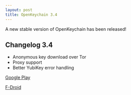 ```yaml
---
layout: post
title: OpenKeychain 3.4
---
```


A new stable version of OpenKeychain has been released!

## Changelog 3.4
  * Anonymous key download over Tor
  * Proxy support
  * Better YubiKey error handling

[Google Play](https://play.google.com/store/apps/details?id=org.sufficientlysecure.keychain)

[F-Droid](https://f-droid.org/app/org.sufficientlysecure.keychain)
